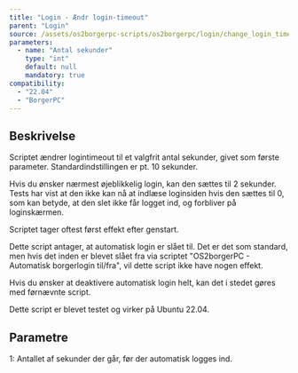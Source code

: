 ```yaml
---
title: "Login - Ændr login-timeout"
parent: "Login"
source: /assets/os2borgerpc-scripts/os2borgerpc/login/change_login_timeout.sh
parameters:
  - name: "Antal sekunder"
    type: "int"
    default: null
    mandatory: true
compatibility:  
  - "22.04"
  - "BorgerPC"
---
```


## Beskrivelse
Scriptet ændrer logintimeout til et valgfrit antal sekunder, givet som første parameter.
Standardindstillingen er pt. 10 sekunder.

Hvis du ønsker nærmest øjeblikkelig login, kan den sættes til 2 sekunder. Tests har vist at den ikke kan nå at indlæse loginsiden hvis den sættes til 0, som kan betyde, at den slet ikke får logget ind, og forbliver på loginskærmen.

Scriptet tager oftest først effekt efter genstart.

Dette script antager, at automatisk login er slået til. Det er det som standard, men hvis det inden er blevet slået fra via scriptet "OS2borgerPC - Automatisk borgerlogin til/fra", vil dette script ikke have nogen effekt.

Hvis du ønsker at deaktivere automatisk login helt, kan det i stedet gøres med førnævnte script.

Dette script er blevet testet og virker på Ubuntu 22.04.

## Parametre
1: Antallet af sekunder der går, før der automatisk logges ind.



